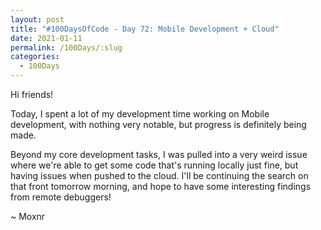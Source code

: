 ```yaml
---
layout: post
title: "#100DaysOfCode - Day 72: Mobile Development + Cloud"
date: 2021-01-11
permalink: /100Days/:slug
categories: 
  - 100Days
---
```


Hi friends!

Today, I spent a lot of my development time working on Mobile development, with nothing very notable, but progress is definitely being made. 

Beyond my core development tasks, I was pulled into a very weird issue where we're able to get some code that's running locally just fine, but having issues when pushed to the cloud. I'll be continuing the search on that front tomorrow morning, and hope to have some interesting findings from remote debuggers!

~ Moxnr